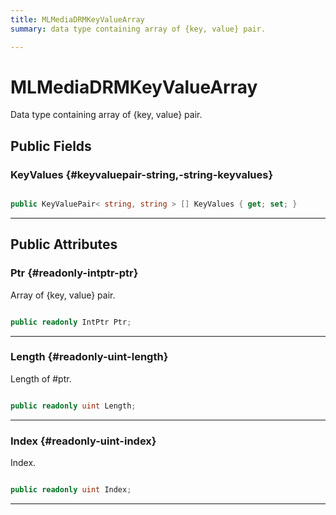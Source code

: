 ```yaml
---
title: MLMediaDRMKeyValueArray
summary: data type containing array of {key, value} pair. 

---
```


# MLMediaDRMKeyValueArray




Data type containing array of {key, value} pair.   





## Public Fields

### KeyValues {#keyvaluepair-string,-string-keyvalues}

```csharp

public KeyValuePair< string, string > [] KeyValues { get; set; }

```






-----------

## Public Attributes

### Ptr {#readonly-intptr-ptr}

Array of {key, value} pair. 

```csharp

public readonly IntPtr Ptr;

```






-----------

### Length {#readonly-uint-length}

Length of #ptr. 

```csharp

public readonly uint Length;

```






-----------

### Index {#readonly-uint-index}

Index. 

```csharp

public readonly uint Index;

```






-----------

